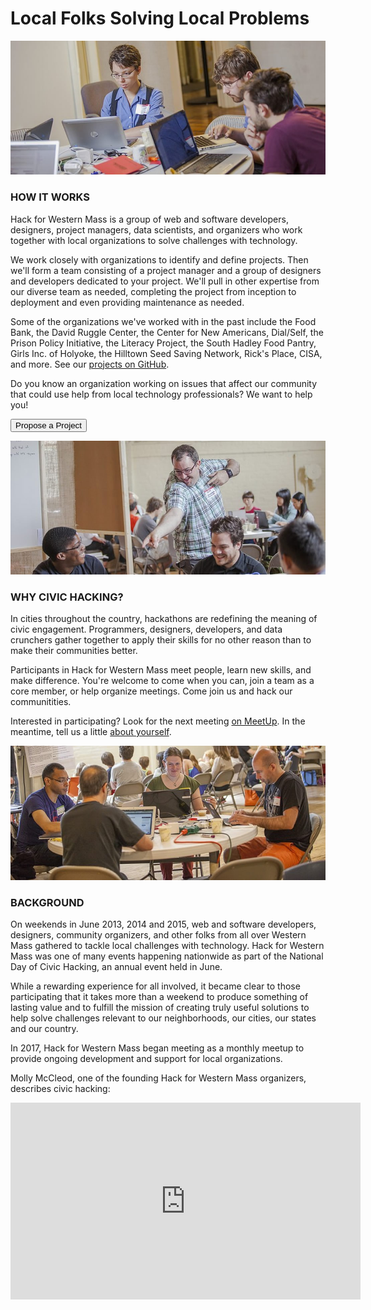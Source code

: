 # Local Folks Solving Local Problems

![Civic Hackers](/assets/img/slide8.jpg)

### HOW IT WORKS

Hack for Western Mass is a group of web and software developers, designers, project managers, data scientists, and organizers who work together with local organizations to solve challenges with technology. 

We work closely with organizations to identify and define projects. Then we'll form a team consisting of a project manager and a group of designers and developers dedicated to your project. We'll pull in other expertise from our diverse team as needed, completing the project from inception to deployment and even providing maintenance as needed. 

Some of the organizations we've worked with in the past include the Food Bank, the David Ruggle Center, the Center for New Americans, Dial/Self, the Prison Policy Initiative, the Literacy Project, the South Hadley Food Pantry, Girls Inc. of Holyoke, the Hilltown Seed Saving Network, Rick's Place, CISA, and more. See our [projects on GitHub](https://github.com/hackforwesternmass).

Do you know an organization working on issues that affect our community that could use help from local technology professionals? We want to help you!

<button>Propose a Project</button>
  

  
![Civic Hackers](/assets/img/slide4.jpg)

### WHY CIVIC HACKING?

In cities throughout the country, hackathons are redefining the meaning of civic engagement. Programmers, designers, developers, and data crunchers gather together to apply their skills for no other reason than to make their communities better. 

Participants in Hack for Western Mass meet people, learn new skills, and make difference. You're welcome to come when you can, join a team as a core member, or help organize meetings. Come join us and hack our communitities.

Interested in participating? Look for the next meeting [on MeetUp](https://www.meetup.com/wmasswebdev/). In the meantime, tell us a little [about yourself](http://bit.ly/h4wm-register).

![Civic Hackers](/assets/img/slide6.jpg)

### BACKGROUND

On weekends in June 2013, 2014 and 2015, web and software developers, designers, community organizers, and other folks from all over Western Mass gathered to tackle local challenges with technology. Hack for Western Mass was one of many events happening nationwide as part of the National Day of Civic Hacking, an annual event held in June.

While a rewarding experience for all involved, it became clear to those participating that it takes more than a weekend to produce something of lasting value and to fulfill the mission of creating truly useful solutions to help solve challenges relevant to our neighborhoods, our cities, our states and our country. 

In 2017, Hack for Western Mass began meeting as a monthly meetup to provide ongoing development and support for local organizations.

Molly McCleod, one of the founding Hack for Western Mass organizers, describes civic hacking:
<iframe width="560" height="315" src="https://www.youtube.com/embed/WqBfyCO1uBw?rel=0" frameborder="0" allow="autoplay; encrypted-media" allowfullscreen></iframe>



